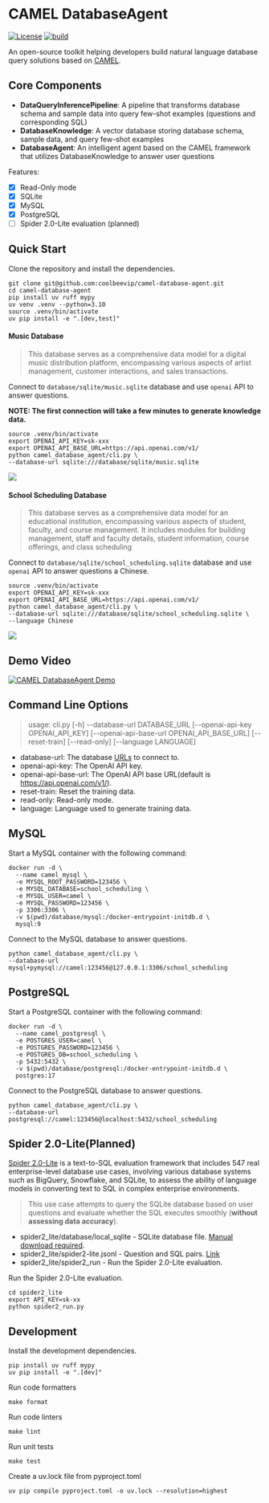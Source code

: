 # CAMEL DatabaseAgent

[![License](https://img.shields.io/badge/License-Apache_2.0-blue.svg)](https://opensource.org/licenses/Apache-2.0)
[![build](https://github.com/coolbeevip/camel-database-agent/actions/workflows/pr.yml/badge.svg)](https://github.com/coolbeevip/camel-database-agent/actions/workflows/pr.yml)

An open-source toolkit helping developers build natural language database query solutions based on [CAMEL](https://github.com/camel-ai/camel).

## Core Components

- **DataQueryInferencePipeline**: A pipeline that transforms database schema and sample data into query few-shot examples (questions and corresponding SQL)
- **DatabaseKnowledge**: A vector database storing database schema, sample data, and query few-shot examples
- **DatabaseAgent**: An intelligent agent based on the CAMEL framework that utilizes DatabaseKnowledge to answer user questions

Features:

- [x] Read-Only mode
- [x] SQLite
- [x] MySQL
- [x] PostgreSQL  
- [ ] Spider 2.0-Lite evaluation (planned)

## Quick Start

Clone the repository and install the dependencies.

```shell
git clone git@github.com:coolbeevip/camel-database-agent.git
cd camel-database-agent
pip install uv ruff mypy
uv venv .venv --python=3.10
source .venv/bin/activate
uv pip install -e ".[dev,test]"
````

#### Music Database

> This database serves as a comprehensive data model for a digital music distribution platform, encompassing various aspects of artist management, customer interactions, and sales transactions.

Connect to `database/sqlite/music.sqlite` database and use `openai` API to answer questions.

**NOTE: The first connection will take a few minutes to generate knowledge data.**

```shell
source .venv/bin/activate
export OPENAI_API_KEY=sk-xxx
export OPENAI_API_BASE_URL=https://api.openai.com/v1/
python camel_database_agent/cli.py \
--database-url sqlite:///database/sqlite/music.sqlite
```
![](docs/screenshot-music-database.png)

#### School Scheduling Database

> This database serves as a comprehensive data model for an educational institution, encompassing various aspects of student, faculty, and course management. It includes modules for building management, staff and faculty details, student information, course offerings, and class scheduling

Connect to `database/sqlite/school_scheduling.sqlite` database and use `openai` API to answer questions a Chinese.

```shell
source .venv/bin/activate
export OPENAI_API_KEY=sk-xxx
export OPENAI_API_BASE_URL=https://api.openai.com/v1/
python camel_database_agent/cli.py \
--database-url sqlite:///database/sqlite/school_scheduling.sqlite \
--language Chinese
```

![](docs/screenshot-school-scheduling-database.png)

## Demo Video

[![CAMEL DatabaseAgent Demo](docs/demo_video.jpg)](https://youtu.be/Fl065DB8Wqo "Watch the CAMEL DatabaseAgent Demo")

## Command Line Options

> usage: cli.py [-h] --database-url DATABASE_URL [--openai-api-key OPENAI_API_KEY] [--openai-api-base-url OPENAI_API_BASE_URL] [--reset-train] [--read-only] [--language LANGUAGE]

* database-url: The database [URLs](https://docs.sqlalchemy.org/en/20/core/engines.html#database-urls) to connect to.
* openai-api-key: The OpenAI API key.
* openai-api-base-url: The OpenAI API base URL(default is https://api.openai.com/v1/).
* reset-train: Reset the training data.
* read-only: Read-only mode.
* language: Language used to generate training data.

## MySQL

Start a MySQL container with the following command:

```shell
docker run -d \
  --name camel_mysql \
  -e MYSQL_ROOT_PASSWORD=123456 \
  -e MYSQL_DATABASE=school_scheduling \
  -e MYSQL_USER=camel \
  -e MYSQL_PASSWORD=123456 \
  -p 3306:3306 \
  -v $(pwd)/database/mysql:/docker-entrypoint-initdb.d \
  mysql:9
```

Connect to the MySQL database to answer questions.

```shell
python camel_database_agent/cli.py \
--database-url mysql+pymysql://camel:123456@127.0.0.1:3306/school_scheduling
```

## PostgreSQL

Start a PostgreSQL container with the following command:

```shell
docker run -d \
  --name camel_postgresql \
  -e POSTGRES_USER=camel \
  -e POSTGRES_PASSWORD=123456 \
  -e POSTGRES_DB=school_scheduling \
  -p 5432:5432 \
  -v $(pwd)/database/postgresql:/docker-entrypoint-initdb.d \
  postgres:17
```

Connect to the PostgreSQL database to answer questions.

```shell
python camel_database_agent/cli.py \
--database-url postgresql://camel:123456@localhost:5432/school_scheduling
```

## Spider 2.0-Lite(Planned)

[Spider 2.0-Lite](https://github.com/xlang-ai/Spider2/tree/main/spider2-lite) is a text-to-SQL evaluation framework that includes 547 real enterprise-level database use cases, involving various database systems such as BigQuery, Snowflake, and SQLite, to assess the ability of language models in converting text to SQL in complex enterprise environments.

> This use case attempts to query the SQLite database based on user questions 
> and evaluate whether the SQL executes smoothly (**without assessing data accuracy**).

* spider2_lite/database/local_sqlite - SQLite database file. [Manual download required](spider2_lite/database/README.md).
* spider2_lite/spider2-lite.jsonl - Question and SQL pairs. [Link](https://github.com/xlang-ai/Spider2/blob/main/spider2-lite/spider2-lite.jsonl)
* spider2_lite/spider2_run - Run the Spider 2.0-Lite evaluation.

Run the Spider 2.0-Lite evaluation.

```shell
cd spider2_lite
export API_KEY=sk-xx
python spider2_run.py
```

## Development

Install the development dependencies.
```shell
pip install uv ruff mypy
uv pip install -e ".[dev]"
```

Run code formatters
```shell
make format
```

Run code linters
```shell
make lint
```

Run unit tests
```shell
make test
```

Create a uv.lock file from pyproject.toml
```shell
uv pip compile pyproject.toml -o uv.lock --resolution=highest
```